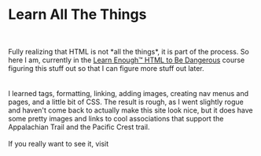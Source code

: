 <h1>Learn All The Things</h1>
<br>
<p> Fully realizing that HTML is not *all the things*, it is part of the process. So here I am, currently in the <a href= "https://learnenough.com">Learn Enough&trade; HTML to Be Dangerous</a> course figuring this stuff out so that I can figure more stuff out later.
<br>
<br>
<br>
I learned tags, formatting, linking, adding images, creating nav menus and pages, and a little bit of CSS. The result is rough, as I went slightly rogue and haven't come back to actually make this site look nice, but it does have some pretty images and links to cool associations that support the Appalachian Trail and the Pacific Crest trail.
<br>
<br>
If you really want to see it, visit <a href= "http://tiffanydenny.github.io/sample_website"AT vs. PCT</a>
